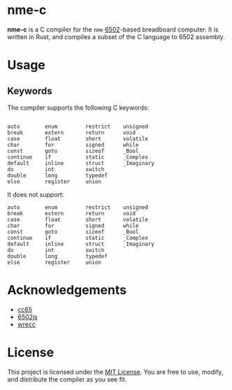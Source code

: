 # nme-c

**nme-c** is a C compiler for the `nme` [6502](https://en.wikipedia.org/wiki/WDC_65C02)-based breadboard computer. It is written in Rust, and compiles a subset of the C language to 6502 assembly.

# Usage

## Keywords

The compiler supports the following C keywords:
```

```

```
auto        enum         restrict    unsigned
break       extern       return      void
case        float        short       volatile
char        for          signed      while
const       goto         sizeof      _Bool
continue    if           static      _Complex
default     inline       struct      _Imaginary
do          int          switch
double      long         typedef
else        register     union
```

It does not support:
```
auto        enum         restrict    unsigned
break       extern       return      void
case        float        short       volatile
char        for          signed      while
const       goto         sizeof      _Bool
continue    if           static      _Complex
default     inline       struct      _Imaginary
do          int          switch
double      long         typedef
else        register     union
```

# Acknowledgements

- [cc65](https://github.com/cc65/cc65)
- [6502js](https://itema-as.github.io/6502js/)
- [wrecc](https://github.com/PhilippRados/wrecc)

# License

This project is licensed under the [MIT License](https://github.com/Infinixius/nme-c/blob/main/LICENSE). You are free to use, modify, and distribute the compiler as you see fit.